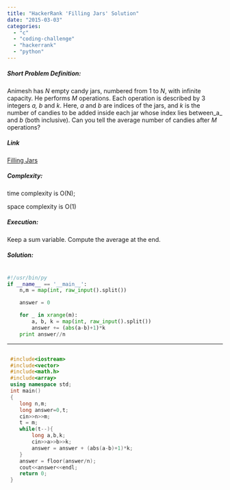 ```yaml
---
title: "HackerRank 'Filling Jars' Solution"
date: "2015-03-03"
categories: 
  - "c"
  - "coding-challenge"
  - "hackerrank"
  - "python"
---
```


##### Short Problem Definition:

Animesh has _N_ empty candy jars, numbered from 1 to _N_, with infinite capacity. He performs _M_ operations. Each operation is described by 3 integers _a, b_ and _k_. Here, _a_ and _b_ are indices of the jars, and _k_ is the number of candies to be added inside each jar whose index lies between_a_ and _b_ (both inclusive). Can you tell the average number of candies after _M_ operations?

##### Link

[Filling Jars](https://www.hackerrank.com/challenges/filling-jars)

##### Complexity:

time complexity is O(N);

space complexity is O(1)

##### Execution:

Keep a sum variable. Compute the average at the end.

##### Solution:

```python

#!/usr/bin/py
if __name__ == '__main__':
    n,m = map(int, raw_input().split())

    answer = 0

    for _ in xrange(m):
        a, b, k = map(int, raw_input().split())
        answer += (abs(a-b)+1)*k
    print answer//n
```

* * *

```cpp

 #include<iostream>
 #include<vector>
 #include<math.h>
 #include<array>
 using namespace std;
 int main()
 {
    long n,m;
    long answer=0,t;
    cin>>n>>m;
    t = m;
    while(t--){
        long a,b,k;
        cin>>a>>b>>k;
        answer = answer + (abs(a-b)+1)*k;
    }
    answer = floor(answer/n);
    cout<<answer<<endl;
    return 0;
 }
```
